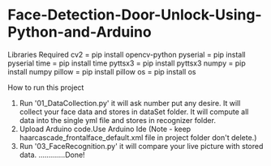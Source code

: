 # Face-Detection-Door-Unlock-Using-Python-and-Arduino

Libraries Required
  cv2 = pip install opencv-python
  pyserial = pip install pyserial
  time = pip install time
  pyttsx3 = pip install pyttsx3
  numpy = pip install numpy
  pillow = pip install pillow
  os = pip install os

How to run this project
1) Run '01_DataCollection.py' it will ask number put any desire. It will collect your face data and stores in dataSet folder. It will compute all data into the single yml file and    stores in recognizer folder.
2) Upload Arduino code.Use Arduino Ide (Note - keep haarcascade_frontalface_default.xml file in project folder don't delete.) 
2) Run '03_FaceRecognition.py' it will compare your live picture with stored data.
.............Done!
